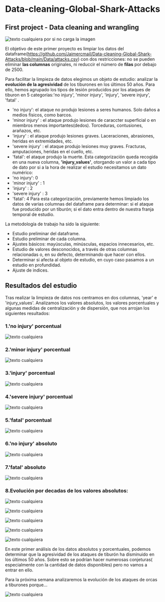# Data-cleaning-Global-Shark-Attacks
## First project - Data cleaning and wrangling

![texto cualquiera por si no carga la imagen](https://github.com/Jaimercmail/Data-cleaning-Global-Shark-Attacks/blob/main/Multimedia/Jaws_Book_1975_Cover.jpg) 

El objetivo de este primer proyecto es limpiar los datos del dataframe(https://github.com/Jaimercmail/Data-cleaning-Global-Shark-Attacks/blob/main/Data/attacks.csv) con dos restricciones: no se pueden eliminar **las columnas** originales, ni reduccir el número de **filas** por debajo de 2500.

Para facilitar la limpieza de datos elegimos un objeto de estudio: analizar la **evolución de la agresividad** de los tiburones en los últimos 50 años.
Para ello, hemos agrupado los tipos de lesión producidos por los ataques de tiburon en 5 categorías:'no injury', 'minor injury', 'injury', 'severe injury', 'fatal' .

- 'no injury': el ataque no produjo lesiones a seres humanos. Solo daños a medios físicos, como barcos.
- 'minor injury' : el ataque produjo lesiones de caraccter superficial o en miembros menos importantes(dedos). Torceduras, contusiones, arañazos, etc.
- 'injury' : el ataque produjo lesiones graves. Laceraciones, abrasiones, heridas en extremidades, etc.
- 'severe injury' : el ataque produjo lesiones muy graves. Fracturas, amputaciones, heridas en el cuello, etc.
- 'fatal': el ataque produjo la muerte.
Esta categorización queda recogida en una nueva columna, **'injury_values'**, otorgando un valor a cada tipo de dato por si a la hora de realizar el estudio necesitamos un dato numérico:
- 'no injury': 0
- 'minor injury' : 1
- 'injury' : 2
- 'severe injury' : 3
- 'fatal': 4
Para esta categorización, previamente hemos limpiado los datos de varias columnas del dataframe para determinar: si el ataque fue producido por un tiburón; si el dato entra dentro de nuestra franja temporal de estudio.

La metodología de trabajo ha sido la siguiente:
- Estudio preliminar del dataframe.
- Estudio preliminar de cada columna.
- Ajustes básicos: mayúsculas, minúsculas, espacios innecesarios, etc.
- Estudio de valores desconocidos, a través de otras columnas relacionadas o, en su defecto, determinando que hacer con ellos.
- Determinar si afecta al objeto de estudio, en cuyo caso pasamos a un estudio en profundidad.
- Ajuste de indices.

## Resultados del estudio ##

Tras realizar la limpieza de datos nos centramos en dos columnas, 'year' e 'injury_values'. Analizamos los valores absolutos, los valores porcentuales y algunas medidas de centralización y de dispersión, que nos arrojan los siguientes resultados:

 ### **1.'no injury' porcentual** ###
  
![texto cualquiera](https://github.com/Jaimercmail/Data-cleaning-Global-Shark-Attacks/blob/main/Multimedia/evol.no_injury.percen.png)

 ### **2.'minor injury' porcentual** ###
  
![texto cualquiera](https://github.com/Jaimercmail/Data-cleaning-Global-Shark-Attacks/blob/main/Multimedia/evol.minor_injury.percen.png)
  
  ### **3.'injury' porcentual** ###
  
![texto cualquiera](https://github.com/Jaimercmail/Data-cleaning-Global-Shark-Attacks/blob/main/Multimedia/evol.injury.percen.png)

  ### **4.'severe injury' porcentual** ###
  
![texto cualquiera](https://github.com/Jaimercmail/Data-cleaning-Global-Shark-Attacks/blob/main/Multimedia/evol.%20major_injury.percen.png)

  ### **5.'fatal' porcentual** ###
  
![texto cualquiera](https://github.com/Jaimercmail/Data-cleaning-Global-Shark-Attacks/blob/main/Multimedia/evol.%20fatal.percen.png)

  ### **6.'no injury' absoluto** ###
  
![texto cualquiera](https://github.com/Jaimercmail/Data-cleaning-Global-Shark-Attacks/blob/main/Multimedia/evol.no_injury.png)

  ### **7.'fatal' absoluto** ###

![texto cualquiera](https://github.com/Jaimercmail/Data-cleaning-Global-Shark-Attacks/blob/main/Multimedia/evol.%20fatal.png)

  ### **8.Evolución por decadas de los valores absolutos:** ###

![texto cualquiera](https://github.com/Jaimercmail/Data-cleaning-Global-Shark-Attacks/blob/main/Multimedia/graficos%201969-1978.png)

![texto cualquiera](https://github.com/Jaimercmail/Data-cleaning-Global-Shark-Attacks/blob/main/Multimedia/graficos%201979-1988.png)

![texto cualquiera](https://github.com/Jaimercmail/Data-cleaning-Global-Shark-Attacks/blob/main/Multimedia/graficos%201989-1998.png)

![texto cualquiera](https://github.com/Jaimercmail/Data-cleaning-Global-Shark-Attacks/blob/main/Multimedia/graficos%201999-2008.2png.png)

![texto cualquiera](https://github.com/Jaimercmail/Data-cleaning-Global-Shark-Attacks/blob/main/Multimedia/graficos%202009-2018.2.png)

En este primer análisis de los datos absolutos y porcentuales, podemos determinar que la agresividad de los ataques de tiburón ha disminuido en los últimos 50 años. Sobre esto se podrían hacer numerosas conjeturas( especialmente con la cantidad de datos disponibles) pero no vamos a entrar en ello.

Para la próxima semana analizaremos la evolución de los ataques de orcas a tiburones porque...


![texto cualquiera](https://github.com/Jaimercmail/Data-cleaning-Global-Shark-Attacks/blob/main/Multimedia/final%20joke.jpg)


 
